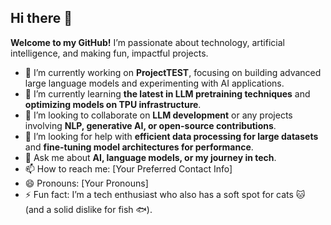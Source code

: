 ## Hi there 👋

**Welcome to my GitHub!** I’m passionate about technology, artificial intelligence, and making fun, impactful projects. 

- 🔭 I’m currently working on **ProjectTEST**, focusing on building advanced large language models and experimenting with AI applications.
- 🌱 I’m currently learning **the latest in LLM pretraining techniques** and **optimizing models on TPU infrastructure**.
- 👯 I’m looking to collaborate on **LLM development** or any projects involving **NLP, generative AI, or open-source contributions**.
- 🤔 I’m looking for help with **efficient data processing for large datasets** and **fine-tuning model architectures for performance**.
- 💬 Ask me about **AI, language models, or my journey in tech**.
- 📫 How to reach me: [Your Preferred Contact Info]
- 😄 Pronouns: [Your Pronouns]
- ⚡ Fun fact: I’m a tech enthusiast who also has a soft spot for cats 🐱 (and a solid dislike for fish 🐟).
